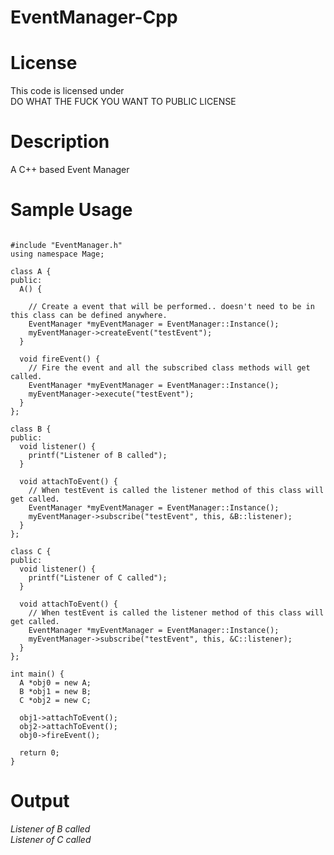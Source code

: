 EventManager-Cpp
================

License
=======
This code is licensed under <br />
DO WHAT THE FUCK YOU WANT TO PUBLIC LICENSE

Description
===========
A C++ based Event Manager


Sample Usage
============
<pre><code>
#include "EventManager.h"
using namespace Mage;

class A {
public:
  A() {
  
    // Create a event that will be performed.. doesn't need to be in this class can be defined anywhere.
    EventManager *myEventManager = EventManager::Instance();
    myEventManager->createEvent("testEvent");
  }
  
  void fireEvent() {
    // Fire the event and all the subscribed class methods will get called.
    EventManager *myEventManager = EventManager::Instance();
    myEventManager->execute("testEvent");
  }
};

class B {
public:
  void listener() {
    printf("Listener of B called");
  }
  
  void attachToEvent() {
    // When testEvent is called the listener method of this class will get called.
    EventManager *myEventManager = EventManager::Instance();
    myEventManager->subscribe("testEvent", this, &B::listener);
  }
};

class C {
public:
  void listener() {
    printf("Listener of C called");
  }
  
  void attachToEvent() {
    // When testEvent is called the listener method of this class will get called.
    EventManager *myEventManager = EventManager::Instance();
    myEventManager->subscribe("testEvent", this, &C::listener);
  }
};

int main() {
  A *obj0 = new A;
  B *obj1 = new B;
  C *obj2 = new C;
  
  obj1->attachToEvent();
  obj2->attachToEvent();
  obj0->fireEvent();
  
  return 0;
}
</code></pre>

Output
======
<em>Listener of B called<br />
Listener of C called</em>
